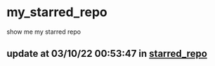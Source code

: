 # my_starred_repo
show me my starred repo

update at 03/10/22 00:53:47 in [starred_repo](./index.html)
---

